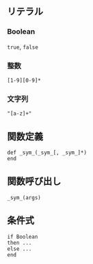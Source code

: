 ## リテラル

### Boolean

`true`, `false`

### 整数

`[1-9][0-9]*`

### 文字列

`"[a-z]+"`

## 関数定義

```
def _sym_(_sym_[, _sym_]*)
end
```

## 関数呼び出し

```
_sym_(args)
```

## 条件式

```
if Boolean
then ...
else ...
end
```
